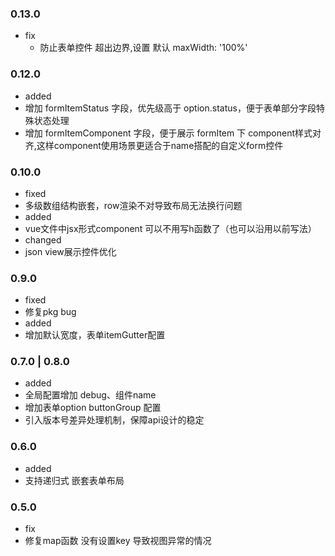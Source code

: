 ### 0.13.0
- fix
  - 防止表单控件 超出边界,设置 默认 maxWidth: '100%'

### 0.12.0
- added
 - 增加 formItemStatus 字段，优先级高于 option.status，便于表单部分字段特殊状态处理
 - 增加 formItemComponent 字段，便于展示 formItem 下 component样式对齐,这样component使用场景更适合于name搭配的自定义form控件

### 0.10.0
- fixed
 - 多级数组结构嵌套，row渲染不对导致布局无法换行问题
- added
 - vue文件中jsx形式component 可以不用写h函数了（也可以沿用以前写法）
- changed
 - json view展示控件优化

### 0.9.0
- fixed
 - 修复pkg bug
- added
 - 增加默认宽度，表单itemGutter配置

### 0.7.0 | 0.8.0
- added
 - 全局配置增加 debug、组件name
 - 增加表单option buttonGroup 配置
 - 引入版本号差异处理机制，保障api设计的稳定

### 0.6.0
- added
 - 支持递归式 嵌套表单布局

### 0.5.0
- fix
 - 修复map函数 没有设置key 导致视图异常的情况